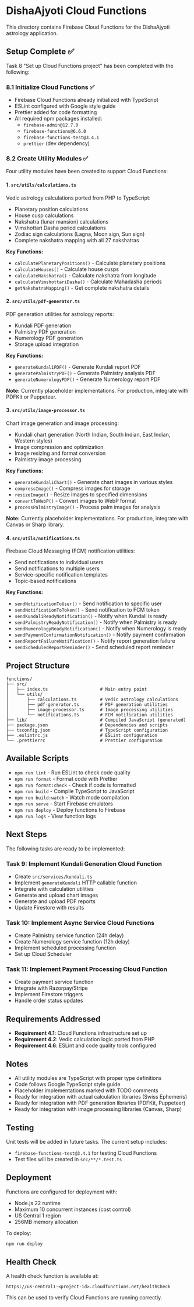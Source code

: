 # DishaAjyoti Cloud Functions

This directory contains Firebase Cloud Functions for the DishaAjyoti astrology application.

## Setup Complete ✅

Task 8 "Set up Cloud Functions project" has been completed with the following:

### 8.1 Initialize Cloud Functions ✅
- Firebase Cloud Functions already initialized with TypeScript
- ESLint configured with Google style guide
- Prettier added for code formatting
- All required npm packages installed:
  - `firebase-admin@12.7.0`
  - `firebase-functions@6.6.0`
  - `firebase-functions-test@3.4.1`
  - `prettier` (dev dependency)

### 8.2 Create Utility Modules ✅

Four utility modules have been created to support Cloud Functions:

#### 1. `src/utils/calculations.ts`
Vedic astrology calculations ported from PHP to TypeScript:
- Planetary position calculations
- House cusp calculations
- Nakshatra (lunar mansion) calculations
- Vimshottari Dasha period calculations
- Zodiac sign calculations (Lagna, Moon sign, Sun sign)
- Complete nakshatra mapping with all 27 nakshatras

**Key Functions:**
- `calculatePlanetaryPositions()` - Calculate planetary positions
- `calculateHouses()` - Calculate house cusps
- `calculateNakshatra()` - Calculate nakshatra from longitude
- `calculateVimshottariDasha()` - Calculate Mahadasha periods
- `getNakshatraMapping()` - Get complete nakshatra details

#### 2. `src/utils/pdf-generator.ts`
PDF generation utilities for astrology reports:
- Kundali PDF generation
- Palmistry PDF generation
- Numerology PDF generation
- Storage upload integration

**Key Functions:**
- `generateKundaliPDF()` - Generate Kundali report PDF
- `generatePalmistryPDF()` - Generate Palmistry analysis PDF
- `generateNumerologyPDF()` - Generate Numerology report PDF

**Note:** Currently placeholder implementations. For production, integrate with PDFKit or Puppeteer.

#### 3. `src/utils/image-processor.ts`
Chart image generation and image processing:
- Kundali chart generation (North Indian, South Indian, East Indian, Western styles)
- Image compression and optimization
- Image resizing and format conversion
- Palmistry image processing

**Key Functions:**
- `generateKundaliChart()` - Generate chart images in various styles
- `compressImage()` - Compress images for storage
- `resizeImage()` - Resize images to specified dimensions
- `convertToWebP()` - Convert images to WebP format
- `processPalmistryImage()` - Process palm images for analysis

**Note:** Currently placeholder implementations. For production, integrate with Canvas or Sharp library.

#### 4. `src/utils/notifications.ts`
Firebase Cloud Messaging (FCM) notification utilities:
- Send notifications to individual users
- Send notifications to multiple users
- Service-specific notification templates
- Topic-based notifications

**Key Functions:**
- `sendNotificationToUser()` - Send notification to specific user
- `sendNotificationToToken()` - Send notification to FCM token
- `sendKundaliReadyNotification()` - Notify when Kundali is ready
- `sendPalmistryReadyNotification()` - Notify when Palmistry is ready
- `sendNumerologyReadyNotification()` - Notify when Numerology is ready
- `sendPaymentConfirmationNotification()` - Notify payment confirmation
- `sendReportFailureNotification()` - Notify report generation failure
- `sendScheduledReportReminder()` - Send scheduled report reminder

## Project Structure

```
functions/
├── src/
│   ├── index.ts                    # Main entry point
│   └── utils/
│       ├── calculations.ts         # Vedic astrology calculations
│       ├── pdf-generator.ts        # PDF generation utilities
│       ├── image-processor.ts      # Image processing utilities
│       └── notifications.ts        # FCM notification utilities
├── lib/                            # Compiled JavaScript (generated)
├── package.json                    # Dependencies and scripts
├── tsconfig.json                   # TypeScript configuration
├── .eslintrc.js                    # ESLint configuration
└── .prettierrc                     # Prettier configuration
```

## Available Scripts

- `npm run lint` - Run ESLint to check code quality
- `npm run format` - Format code with Prettier
- `npm run format:check` - Check if code is formatted
- `npm run build` - Compile TypeScript to JavaScript
- `npm run build:watch` - Watch mode compilation
- `npm run serve` - Start Firebase emulators
- `npm run deploy` - Deploy functions to Firebase
- `npm run logs` - View function logs

## Next Steps

The following tasks are ready to be implemented:

### Task 9: Implement Kundali Generation Cloud Function
- Create `src/services/kundali.ts`
- Implement `generateKundali` HTTP callable function
- Integrate with calculation utilities
- Generate and upload chart images
- Generate and upload PDF reports
- Update Firestore with results

### Task 10: Implement Async Service Cloud Functions
- Create Palmistry service function (24h delay)
- Create Numerology service function (12h delay)
- Implement scheduled processing function
- Set up Cloud Scheduler

### Task 11: Implement Payment Processing Cloud Function
- Create payment service function
- Integrate with Razorpay/Stripe
- Implement Firestore triggers
- Handle order status updates

## Requirements Addressed

- **Requirement 4.1**: Cloud Functions infrastructure set up
- **Requirement 4.2**: Vedic calculation logic ported from PHP
- **Requirement 4.6**: ESLint and code quality tools configured

## Notes

- All utility modules are TypeScript with proper type definitions
- Code follows Google TypeScript style guide
- Placeholder implementations marked with TODO comments
- Ready for integration with actual calculation libraries (Swiss Ephemeris)
- Ready for integration with PDF generation libraries (PDFKit, Puppeteer)
- Ready for integration with image processing libraries (Canvas, Sharp)

## Testing

Unit tests will be added in future tasks. The current setup includes:
- `firebase-functions-test@3.4.1` for testing Cloud Functions
- Test files will be created in `src/**/*.test.ts`

## Deployment

Functions are configured for deployment with:
- Node.js 22 runtime
- Maximum 10 concurrent instances (cost control)
- US Central 1 region
- 256MB memory allocation

To deploy:
```bash
npm run deploy
```

## Health Check

A health check function is available at:
```
https://us-central1-<project-id>.cloudfunctions.net/healthCheck
```

This can be used to verify Cloud Functions are running correctly.
